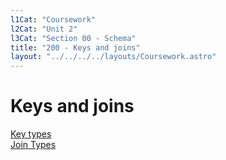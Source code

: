 ```yaml
---
l1Cat: "Coursework"
l2Cat: "Unit 2"
l3Cat: "Section 00 - Schema"
title: "200 - Keys and joins"
layout: "../../../../layouts/Coursework.astro"
---
```

# Keys and joins
[Key types](https://www.guru99.com/dbms-keys.html)  
[Join Types](https://www.geeksforgeeks.org/sql-join-set-1-inner-left-right-and-full-joins/?ref=leftbar-rightbar)
